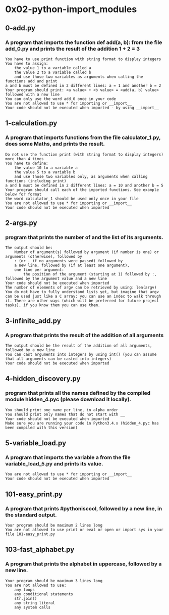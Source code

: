 # 0x02-python-import_modules
## 0-add.py
### A program that imports the function def add(a, b): from the file add_0.py and prints the result of the addition 1 + 2 = 3

    You have to use print function with string format to display integers
    You have to assign:
        the value 1 to a variable called a
        the value 2 to a variable called b
        and use those two variables as arguments when calling the functions add and print
    a and b must be defined in 2 different lines: a = 1 and another b = 2
    Your program should print: <a value> + <b value> = <add(a, b) value> followed with a new line
    You can only use the word add_0 once in your code
    You are not allowed to use * for importing or __import__
    Your code should not be executed when imported - by using __import__

## 1-calculation.py
### A program that imports functions from the file calculator_1.py, does some Maths, and prints the result.

    Do not use the function print (with string format to display integers) more than 4 times
    You have to define:
        the value 10 to a variable a
        the value 5 to a variable b
        and use those two variables only, as arguments when calling functions (including print)
    a and b must be defined in 2 different lines: a = 10 and another b = 5
    Your program should call each of the imported functions. See example below for format
    the word calculator_1 should be used only once in your file
    You are not allowed to use * for importing or __import__
    Your code should not be executed when imported

## 2-args.py
### program that prints the number of and the list of its arguments.

    The output should be:
        Number of argument(s) followed by argument (if number is one) or arguments (otherwise), followed by
        : (or . if no arguments were passed) followed by
        a new line, followed by (if at least one argument),
        one line per argument:
            the position of the argument (starting at 1) followed by :, followed by the argument value and a new line
    Your code should not be executed when imported
    The number of elements of argv can be retrieved by using: len(argv)
    You do not have to fully understand lists yet, but imagine that argv can be used just like a C array: you can use an index to walk through it. There are other ways (which will be preferred for future project tasks), if you know them you can use them.

## 3-infinite_add.py
### A program that prints the result of the addition of all arguments

    The output should be the result of the addition of all arguments, followed by a new line
    You can cast arguments into integers by using int() (you can assume that all arguments can be casted into integers)
    Your code should not be executed when imported

## 4-hidden_discovery.py
### program that prints all the names defined by the compiled module hidden_4.pyc (please download it locally).

    You should print one name per line, in alpha order
    You should print only names that do not start with __
    Your code should not be executed when imported
    Make sure you are running your code in Python3.4.x (hidden_4.pyc has been compiled with this version)

## 5-variable_load.py
### A program that imports the variable a from the file variable_load_5.py and prints its value.

    You are not allowed to use * for importing or __import__
    Your code should not be executed when imported

## 101-easy_print.py
### A  program that prints #pythoniscool, followed by a new line, in the standard output.

    Your program should be maximum 2 lines long
    You are not allowed to use print or eval or open or import sys in your file 101-easy_print.py

## 103-fast_alphabet.py
### A program that prints the alphabet in uppercase, followed by a new line.

    Your program should be maximum 3 lines long
    You are not allowed to use:
        any loops
        any conditional statements
        str.join()
        any string literal
        any system calls

